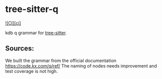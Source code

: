 # tree-sitter-q

[![CI][ci]](https://github.com/gchouchou/tree-sitter-q/actions/workflows/ci.yaml)

kdb q grammar for [tree-sitter](https://github.com/tree-sitter/tree-sitter).

## Sources:

We built the grammar from the official documentation https://code.kx.com/q/ref/
The naming of nodes needs improvement and test coverage is not high.
